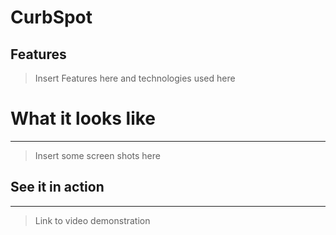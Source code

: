 # CurbSpot

## Features
>Insert Features here and technologies used here

# What it looks like
--------
>Insert some screen shots here

## See it in action
--------
>Link to video demonstration
